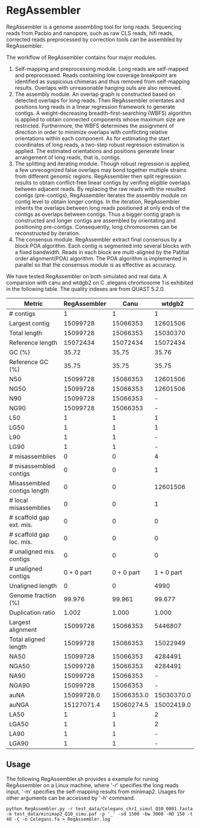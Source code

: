 # RegAssembler
RegAssembler is a genome assembling tool for long reads. Sequencing reads from Pacbio and nanopore, such as raw CLS reads, hifi reads, corrected reads preprocessed by correction tools can be assembled by RegAssembler.

The workflow of RegAssembler contains four major modules. 
1. Self-mapping and preprocessing module. Long reads are self-mapped and preprocessed. Reads containing low coverage breakpoint are identified as suspicious chimeras and thus removed from self-mapping results. Overlaps with unreasonable hanging outs are also removed.
2. The assembly module. An overlap graph is constructed based on detected overlaps for long reads. Then RegAssembler orientates and positions long reads in a linear regression framework to generate contigs. A weight-decreasing breadth-first-searching (WBFS) algorithm is applied to obtain connected components whose maximum size are restricted. Furthermore, the WBFS determines the assignment of direction in order to minimize overlaps with conflicting relative orientations within each component. As for estimating the start coordinates of long reads, a two-step robust regression estimation is applied. The estimated orientations and positions generate linear arrangement of long reads, that is, contigs.
3. The splitting and iterating module. Though robust regression is applied, a few unrecognized false overlaps may bond together multiple strains from different genomic regions. RegAssembler then split regression results to obtain conflict-free linear contigs by verifing eligible overlaps between adjacent reads. By replacing the raw reads with the resulted contigs (pre-contigs), RegAssembler iterates the assembly module on contig level to obtain longer contigs. In the iteration, RegAssembler inherits the overlaps between long reads positioned at only ends of the contigs as overlaps between contigs. Thus a bigger contig graph is constructed and longer contigs are assembled by orientating and positioning pre-contigs. Consequently, long chromosomes can be reconstructed by iteration.
4. The consensus module. RegAssembler extract final consensus by a block POA algorithm. Each contig is segmented into several blocks with a fixed bandwidth. Reads in each block are multi-aligned by the Patitial order alignment(POA) algorithm. The POA algorithm is implemented in parallel so that the consensus module is as effective as accuracy.

We have tested RegAssembler on both simulated and real data. A comparsion with canu and wtdgb2 on C .elegans chromosome 1 is exhibited in the following table. The quality indexes are from QUAST 5.2.0.

| Metric                      | RegAssembler | Canu | wtdgb2 |
|-----------------------------|------------------------|------------------------|------------------------|
| \# contigs                   | 1                      | 1                      | 1                      |
| Largest contig               | 15099728               | 15066353               | 12601506               |
| Total length                 | 15099728               | 15066353               | 15030370               |
| Reference length             | 15072434               | 15072434               | 15072434               |
| GC (%)                       | 35.72                  | 35.75                  | 35.76                  |
| Reference GC (%)             | 35.75                  | 35.75                  | 35.75                  |
| N50                          | 15099728               | 15066353               | 12601506               |
| NG50                         | 15099728               | 15066353               | 12601506               |
| N90                          | 15099728               | 15066353               | -                      |
| NG90                         | 15099728               | 15066353               | -                      |
| L50                          | 1                      | 1                      | 1                      |
| LG50                         | 1                      | 1                      | 1                      |
| L90                          | 1                      | 1                      | -                      |
| LG90                         | 1                      | 1                      | -                      |
| \# misassemblies             | 0                      | 0                      | 4                      |
| \# misassembled contigs      | 0                      | 0                      | 1                      |
| Misassembled contigs length  | 0                      | 0                      | 12601506               |
| \# local misassemblies       | 0                      | 0                      | 1                      |
| \# scaffold gap ext. mis.    | 0                      | 0                      | 0                      |
| \# scaffold gap loc. mis.    | 0                      | 0                      | 0                      |
| \# unaligned mis. contigs    | 0                      | 0                      | 0                      |
| \# unaligned contigs         | 0 + 0 part            | 0 + 0 part            | 1 + 0 part            |
| Unaligned length             | 0                      | 0                      | 4990                   |
| Genome fraction (%)          | 99.976                 | 99.961                 | 99.677                 |
| Duplication ratio            | 1.002                  | 1.000                  | 1.000                  |
| Largest alignment            | 15099728               | 15066353               | 5446807                |
| Total aligned length         | 15099728               | 15066353               | 15022949               |
| NA50                         | 15099728               | 15066353               | 4284491                |
| NGA50                        | 15099728               | 15066353               | 4284491                |
| NA90                         | 15099728               | 15066353               | -                      |
| NGA90                        | 15099728               | 15066353               | -                      |
| auNA                         | 15099728.0             | 15066353.0             | 15030370.0             |
| auNGA                        | 15127071.4             | 15060274.5             | 15002419.0             |
| LA50                         | 1                      | 1                      | 2                      |
| LGA50                        | 1                      | 1                      | 2                      |
| LA90                         | 1                      | 1                      | -                      |
| LGA90                        | 1                      | 1                      | -                      |

## Usage
The following RegAssembler.sh provides a example for runing RegAssembler on a Linux machine, where '-r' specifies the long reads input, '-m' specifies the self-mapping results from minimap2. Usages for other arguments can be accessed by '-h' command.

`python RegAssembler.py -r test_data/Celegans_chr1_simul_Q10_0001.fasta -m test_data/minimap2_Q10_simu.paf -p '_' -sd 1500 -bw 3000 -HO 150 -t 40 -C -o Celegans.fa > RegAssembler.log`


